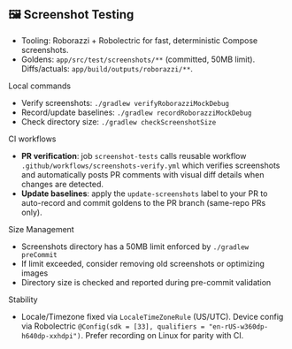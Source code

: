## 🖼️ Screenshot Testing

- Tooling: Roborazzi + Robolectric for fast, deterministic Compose screenshots.
- Goldens: `app/src/test/screenshots/**` (committed, 50MB limit). Diffs/actuals: `app/build/outputs/roborazzi/**`.

Local commands
- Verify screenshots: `./gradlew verifyRoborazziMockDebug`
- Record/update baselines: `./gradlew recordRoborazziMockDebug`
- Check directory size: `./gradlew checkScreenshotSize`

CI workflows
- **PR verification**: job `screenshot-tests` calls reusable workflow `.github/workflows/screenshots-verify.yml` which verifies screenshots and automatically posts PR comments with visual diff details when changes are detected.
- **Update baselines**: apply the `update-screenshots` label to your PR to auto-record and commit goldens to the PR branch (same-repo PRs only).

Size Management
- Screenshots directory has a 50MB limit enforced by `./gradlew preCommit`
- If limit exceeded, consider removing old screenshots or optimizing images
- Directory size is checked and reported during pre-commit validation

Stability
- Locale/Timezone fixed via `LocaleTimeZoneRule` (US/UTC). Device config via Robolectric `@Config(sdk = [33], qualifiers = "en-rUS-w360dp-h640dp-xxhdpi")`. Prefer recording on Linux for parity with CI.
